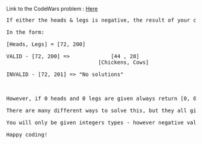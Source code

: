 Link to the CodeWars problem : [Here](https://www.codewars.com/kata/574c5075d27783851800169e/train/)

<pre>
If either the heads & legs is negative, the result of your calculation is negative or the calculation is a float return "No solutions" (no valid cases), or [-1, -1] in COBOL.

In the form:

[Heads, Legs] = [72, 200]

VALID - [72, 200] =>             [44 , 28]   
                             [Chickens, Cows]

INVALID - [72, 201] => "No solutions"



However, if 0 heads and 0 legs are given always return [0, 0] since zero heads must give zero animals.

There are many different ways to solve this, but they all give the same answer.

You will only be given integers types - however negative values (edge cases) will be given.

Happy coding!
</pre>